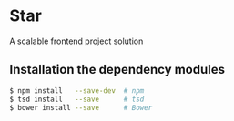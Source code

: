 # Star
A scalable frontend project solution

## Installation the dependency modules

```bash
$ npm install   --save-dev  # npm
$ tsd install   --save      # tsd
$ bower install --save      # Bower
```
